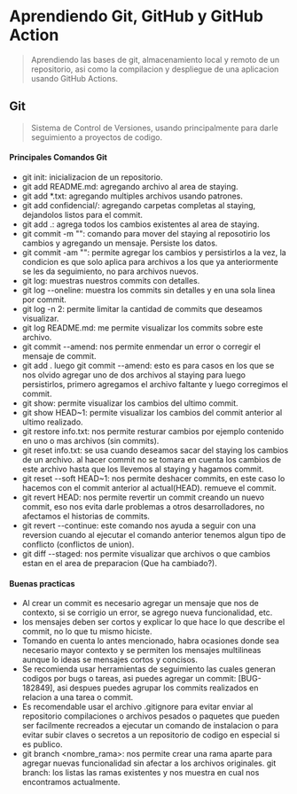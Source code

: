 
# Aprendiendo Git, GitHub y GitHub Action
> Aprendiendo las bases de git, almacenamiento local y remoto de un repositorio, asi como la compilacion y despliegue de una aplicacion usando GitHub Actions.

## Git
> Sistema de Control de Versiones, usando principalmente para darle seguimiento a proyectos de codigo.

#### Principales Comandos Git

- git init: inicializacion de un repositorio.
- git add README.md: agregando archivo al area de staying.
- git add *.txt: agregando multiples archivos usando patrones.
- git add confidencial/: agregando carpetas completas al staying, dejandolos listos para el commit.
- git add .: agrega todos los cambios existentes al area de staying.
- git commit -m "": comando para mover del staying al reposotirio los cambios y agregando un mensaje. Persiste los datos.
- git commit -am "": permite agregar los cambios y persistirlos a la vez, la condicion es que solo aplica para archivos a los que ya anteriormente se les da seguimiento, no para archivos nuevos.
- git log: muestras nuestros commits con detalles.
- git log --oneline: muestra los commits sin detalles y en una sola linea por commit.
- git log -n 2: permite limitar la cantidad de commits que deseamos visualizar.
- git log README.md: me permite visualizar los commits sobre este archivo.
- git commit --amend: nos permite enmendar un error o corregir el mensaje de commit.
- git add . luego git commit --amend: esto es para casos en los que se nos olvido agregar uno de dos archivos al staying para luego persistirlos, primero agregamos el archivo faltante y luego corregimos el commit.
- git show: permite visualizar los cambios del ultimo commit.
- git show HEAD~1: permite visualizar los cambios del commit anterior al ultimo realizado.
- git restore info.txt: nos permite resturar cambios por ejemplo contenido en uno o mas archivos (sin commits).
- git reset info.txt: se usa cuando deseamos sacar del staying los cambios de un archivo. al hacer commit no se tomara en cuenta los cambios de este archivo hasta que los llevemos al staying y hagamos commit.
- git reset --soft HEAD~1: nos permite deshacer commits, en este caso lo hacemos con el commit anterior al actual(HEAD). remueve el commit.
- git revert HEAD: nos permite revertir un commit creando un nuevo commit, eso nos evita darle problemas a otros desarrolladores, no afectamos el historias de commits.
- git revert --continue: este comando nos ayuda a seguir con una reversion cuando al ejecutar el comando anterior tenemos algun tipo de conflicto (conflictos de union).
- git diff --staged: nos permite visualizar que archivos o que cambios estan en el area de preparacion (Que ha cambiado?).

#### Buenas practicas
- Al crear un commit es necesario agregar un mensaje que nos de contexto, si se corrigio un error, se agrego nueva funcionalidad, etc.
- los mensajes deben ser cortos y explicar lo que hace lo que describe el commit, no lo que tu mismo hiciste.
- Tomando en cuenta lo antes mencionado, habra ocasiones donde sea necesario mayor contexto y se permiten los mensajes multilineas aunque lo ideas se mensajes cortos y concisos.
- Se recomienda usar herramientas de seguimiento las cuales generan codigos por bugs o tareas, asi puedes agregar un commit: [BUG-182849], asi despues puedes agrupar los commits realizados en relacion a una tarea o commit.
- Es recomendable usar el archivo .gitignore para evitar enviar al repositorio compilaciones o archivos pesados o paquetes que pueden ser facilmente recreados a ejecutar un comando de instalacion o para evitar subir claves o secretos a un repositorio de codigo en especial si es publico.
- git branch <nombre_rama>: nos permite crear una rama aparte para agregar nuevas funcionalidad sin afectar a los archivos originales.
git branch: los listas las ramas existentes y nos muestra en cual nos encontramos actualmente.